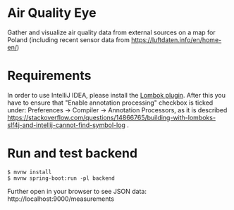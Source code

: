 # Air Quality Eye
Gather and visualize air quality data from external sources on a map for Poland (including recent sensor data from https://luftdaten.info/en/home-en/)

# Requirements

In order to use IntelliJ IDEA, please install the [Lombok plugin](https://github.com/mplushnikov/lombok-intellij-plugin).
After this you have to ensure that "Enable annotation processing" checkbox is ticked under:
Preferences → Compiler → Annotation Processors, as it is described https://stackoverflow.com/questions/14866765/building-with-lomboks-slf4j-and-intellij-cannot-find-symbol-log .

# Run and test backend 

```
$ mvnw install
$ mvnw spring-boot:run -pl backend
```

Further open in your browser to see JSON data:
http://localhost:9000/measurements


